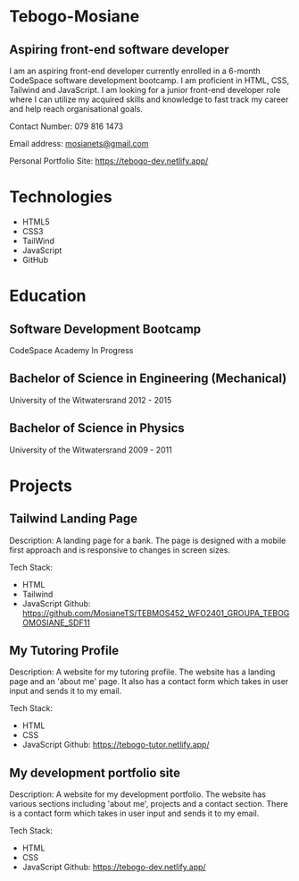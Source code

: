 # Tebogo-Mosiane

## Aspiring front-end software developer
I am an aspiring front-end developer currently enrolled in a 6-month CodeSpace software development bootcamp. I am proficient in HTML, CSS, Tailwind and JavaScript. I am looking for a junior front-end developer role where I can utilize my acquired skills and knowledge to fast track my career and help reach organisational goals.

Contact Number: 079 816 1473

Email address: mosianets@gmail.com

Personal Portfolio Site: https://tebogo-dev.netlify.app/

# Technologies
- HTML5
- CSS3
- TailWind
- JavaScript
- GitHub

# Education
## Software Development Bootcamp
CodeSpace Academy
In Progress

## Bachelor of Science in Engineering (Mechanical)
University of the Witwatersrand
2012 - 2015

## Bachelor of Science in Physics
University of the Witwatersrand
2009 - 2011
  

# Projects
## Tailwind Landing Page
Description:
A landing page for a bank. The page is designed with a mobile first approach and is responsive to changes in screen sizes. 

Tech Stack:
- HTML
- Tailwind
- JavaScript
Github:  https://github.com/MosianeTS/TEBMOS452_WFO2401_GROUPA_TEBOGOMOSIANE_SDF11

## My Tutoring Profile
Description:
A website for my tutoring profile.  The website has a landing page and an 'about me' page.
It also has a contact form which takes in user input and sends it to my email.

Tech Stack:
- HTML
- CSS
- JavaScript
Github: https://tebogo-tutor.netlify.app/

## My development portfolio site
Description:
A website for my development portfolio.  The website has various sections including 'about me', projects and a contact section.
There is a contact form which takes in user input and sends it to my email.

Tech Stack:
- HTML
- CSS
- JavaScript
Github: https://tebogo-dev.netlify.app/










